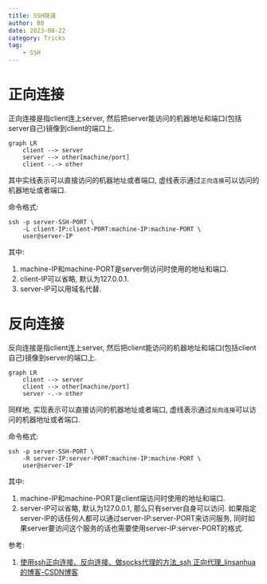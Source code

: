 ```yaml
---
title: SSH隧道
author: B0
date: 2023-08-22
category: Tricks
tag:
    - SSH
---
```


# 正向连接
正向连接是指client连上server, 然后把server能访问的机器地址和端口(包括server自己)镜像到client的端口上.

``` mermaid
graph LR
    client --> server
    server --> other[machine/port]
    client -.-> other
```
其中实线表示可以直接访问的机器地址或者端口, 虚线表示通过`正向连接`可以访问的机器地址或者端口.

命令格式:
``` shell
ssh -p server-SSH-PORT \
    -L client-IP:client-PORT:machine-IP:machine-PORT \
    user@server-IP
```
其中:
1. machine-IP和machine-PORT是server侧访问时使用的地址和端口.
2. client-IP可以省略, 默认为127.0.0.1.
3. server-IP可以用域名代替.

# 反向连接
反向连接是指client连上server, 然后把client能访问的机器地址和端口(包括client自己)镜像到server的端口上.

```mermaid
graph LR
	client --> server
	client --> other[machine/port]
	server -.-> other
```
同样地, 实现表示可以直接访问的机器地址或者端口, 虚线表示通过`反向连接`可以访问的机器地址或者端口.

命令格式:
``` shell
ssh -p server-SSH-PORT \
    -R server-IP:server-PORT:machine-IP:machine-PORT \
    user@server-IP
```
其中:
1. machine-IP和machine-PORT是client端访问时使用的地址和端口.
2. server-IP可以省略, 默认为127.0.0.1, 那么只有server自身可以访问. 如果指定server-IP的话任何人都可以通过server-IP:server-PORT来访问服务, 同时如果server要访问这个服务的话也需要使用server-IP:server-PORT的格式.

参考:
1. [使用ssh正向连接、反向连接、做socks代理的方法_ssh 正向代理_linsanhua的博客-CSDN博客](https://blog.csdn.net/linsanhua/article/details/17360369)